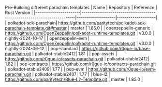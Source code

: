 Pre-Building different parachain templates
| Name                  | Repository                                                               | Reference          | Rust Version       |
|-----------------------|--------------------------------------------------------------------------|--------------------|--------------------|
| polkadot-sdk-parachain| https://github.com/paritytech/polkadot-sdk-parachain-template.git#master | master             | 1.85.0             |
| openzeppelin-generic  | https://github.com/OpenZeppelin/polkadot-runtime-templates.git           | v3.0.0             | nightly-2024-10-17 |
| openzeppelin-evm      | https://github.com/OpenZeppelin/polkadot-runtime-templates.git           | v3.0.0             | nightly-2024-06-12 |
| pop-standard          | https://github.com/r0gue-io/base-parachain.git                           | polkadot-stable2412| 1.81               |
| pop-assets            | https://github.com/r0gue-io/assets-parachain.git                         | polkadot-stable2412| 1.82               |
| pop-contracts         | https://github.com/r0gue-io/contracts-parachain.git                      | polkadot-stable2409| 1.77               |
| pop-evm               | https://github.com/r0gue-io/evm-parachain.git                            | polkadot-stable2407| 1.77               |
| blue-l2               | https://github.com/paritytech/Blue-L2-Template.git                       | master             | 1.85.0             |